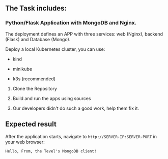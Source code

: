 ## The Task includes:
### Python/Flask Application with MongoDB and Nginx.

The deployment defines an APP with three services: web (Nginx), backend (Flask) and Database (Mongo).

Deploy a local Kubernetes cluster, you can use:

* kind

* minikube

* k3s (recommended)

1. Clone the Repository

2. Build and run the apps using sources  

3. Our developers didn't do such a good work, help them fix it.

## Expected result

After the application starts, navigate to `http://SERVER-IP:SERVER-PORT` in your web browser:

``` 
Hello, From, the Tevel's MongoDB client!
```
